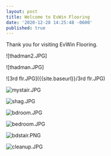 ```yaml
---
layout: post
title: Welcome to EvWin Flooring
date: '2020-12-28 14:25:48 -0600'
published: true
---
```


Thank you for visiting EvWin Flooring.

![thadman2.JPG]

![thadman.JPG]

![3rd flr.JPG]({{site.baseurl}}/3rd flr.JPG)

![mystair.JPG]({{site.baseurl}}/mystair.JPG)

![shag.JPG]({{site.baseurl}}/shag.JPG)

![bdroom.JPG]({{site.baseurl}}/bdroom.JPG)

![bedroom.JPG]({{site.baseurl}}/bedroom.JPG)

![bdstair.PNG]({{site.baseurl}}/bdstair.PNG)

![cleanup.JPG]({{site.baseurl}}/cleanup.JPG)

